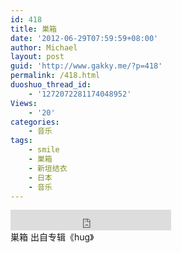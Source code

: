 ```yaml
---
id: 418
title: 巣箱
date: '2012-06-29T07:59:59+08:00'
author: Michael
layout: post
guid: 'http://www.gakky.me/?p=418'
permalink: /418.html
duoshuo_thread_id:
    - '1272072281174048952'
Views:
    - '20'
categories:
    - 音乐
tags:
    - smile
    - 巣箱
    - 新垣结衣
    - 日本
    - 音乐
---
```


<div class="audio_player"><iframe allowtransparency="true" frameborder="0" height="33" loading="lazy" scrolling="no" src="http://www.diandian.com/n/common/player?feedId=68424120-c181-11e1-86f1-782bcb38253b" width="257"></iframe></div>巣箱 出自专辑《hug》